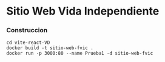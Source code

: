 # Sitio Web Vida Independiente



### Construccion 
```CMD
cd vite-react-VD
docker build -t sitio-web-fvic .
docker run -p 3000:80 --name Prueba1 -d sitio-web-fvic
```


